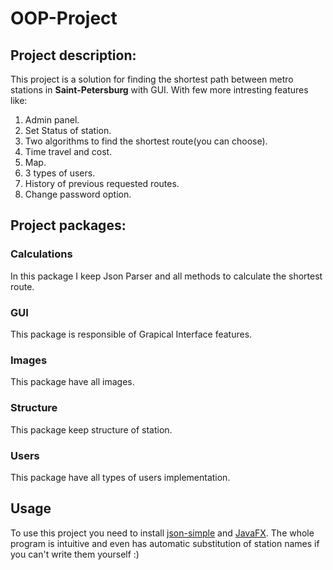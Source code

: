 # OOP-Project
## Project description:
This project is a solution for finding the shortest path between metro stations in **Saint-Petersburg** with GUI. With few more intresting features like:
1. Admin panel. 
2. Set Status of station.
3. Two algorithms to find the shortest route(you can choose).
4. Time travel and cost.
5. Map.
6. 3 types of users.
7. History of previous requested routes.
8. Change password option.
## Project packages:
### Calculations
  In this package I keep Json Parser and all methods to calculate the shortest route.
### GUI
  This package is responsible of Grapical Interface features.
### Images
  This package have all images.
### Structure
  This package keep structure of station.
### Users
  This package have all types of users implementation.
## Usage 
To use this project you need to install [json-simple](https://mvnrepository.com/artifact/com.googlecode.json-simple/json-simple/1.1) and [JavaFX](https://openjfx.io/).
The whole program is intuitive and even has automatic substitution of station names if you can't write them yourself :)

